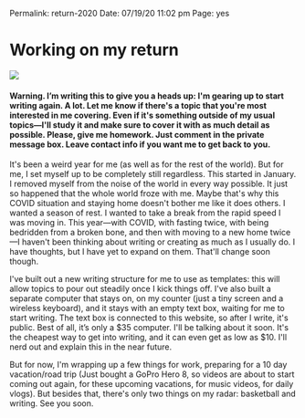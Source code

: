 
Permalink: return-2020
Date: 07/19/20 11:02 pm
Page: yes

# Working on my return

![](https://i.imgur.com/EqAZ5J3.jpg)

#### Warning. I’m writing this to give you a heads up: I'm gearing up to start writing again. A lot. Let me know if there's a topic that you're most interested in me covering. Even if it's something outside of my usual topics—I'll study it and make sure to cover it with as much detail as possible. Please, give me homework. Just comment in the private message box. Leave contact info if you want me to get back to you.

It's been a weird year for me (as well as for the rest of the world). But for me, I set myself up to be completely still regardless. This started in January. I removed myself from the noise of the world in every way possible. It just so happened that the whole world froze with me. Maybe that's why this COVID situation and staying home doesn't bother me like it does others. I wanted a season of rest. I wanted to take a break from the rapid speed I was moving in. This year—with COVID, with fasting twice, with being bedridden from a broken bone, and then with moving to a new home twice—I haven't been thinking about writing or creating as much as I usually do. I have thoughts, but I have yet to expand on them. That'll change soon though.

I've built out a new writing structure for me to use as templates: this will allow topics to pour out steadily once I kick things off. I've also built a separate computer that stays on, on my counter (just a tiny screen and a wireless keyboard), and it stays with an empty text box, waiting for me to start writing. The text box is connected to this website, so after I write, it's public. Best of all, it’s only a $35 computer. I'll be talking about it soon. It's the cheapest way to get into writing, and it can even get as low as $10. I'll nerd out and explain this in the near future.

But for now, I'm wrapping up a few things for work, preparing for a 10 day vacation/road trip (Just bought a GoPro Hero 8, so videos are about to start coming out again, for these upcoming vacations, for music videos, for daily vlogs). But besides that, there's only two things on my radar: basketball and writing. See you soon.
